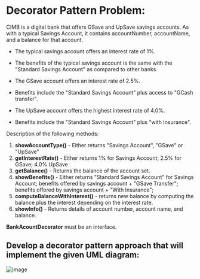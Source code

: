 # Decorator Pattern Problem: 

CIMB is a digital bank that offers GSave and UpSave savings accounts. As with a typical Savings Account, it contains accountNumber, accountName, and a balance for that account.

- The typical savings account offers an interest rate of 1%. 
- The benefits of the typical savings account is the same with the "Standard Savings Account" as
compared to other banks.

- The GSave account offers an interest rate of 2.5%.
- Benefits include the "Standard Savings Account" plus access to "GCash transfer".

- The UpSave account offers the highest interest rate of 4.0%.
- Benefits include the "Standard Savings Account" plus "with Insurance".

Description of the following methods: 
1. __showAccountType()__ - Either returns "Savings Account", "GSave" or "UpSave"
2. __getInterestRate()__ - Either returns 1% for Savings Account; 2.5% for GSave; 4.0%
UpSave
3. __getBalance()__ - Returns the balance of the account set.
4. __showBenefits()__ - Either returns "Standard Savings Account" for Savings Account;
benefits offered by savings account + "GSave Transfer";
benefits offered by savings account + "With Insurance";
5. __computeBalanceWithInterest()__ - returns new balance by computing the balance plus
the interest depending on the interest rate.
6. __showInfo()__ - Returns details of account number, account name, and balance.

__BankAcountDecorator__ must be an interface.

## Develop a decorator pattern approach that will implement the given UML diagram:
![image](https://github.com/JamesManalili/Decorator_Pattern/assets/142465145/a6d38387-72d8-408e-b4c4-fd57fbbe7909)
